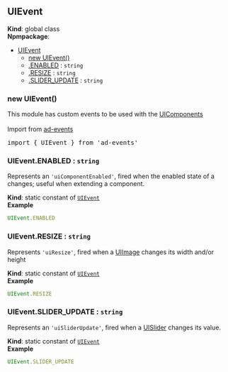<a name="UIEvent"></a>

## UIEvent
**Kind**: global class  
**Npmpackage**:   

* [UIEvent](#UIEvent)
    * [new UIEvent()](#new_UIEvent_new)
    * [.ENABLED](#UIEvent.ENABLED) : <code>string</code>
    * [.RESIZE](#UIEvent.RESIZE) : <code>string</code>
    * [.SLIDER_UPDATE](#UIEvent.SLIDER_UPDATE) : <code>string</code>

<a name="new_UIEvent_new"></a>

### new UIEvent()
This module has custom events to be used with the [UIComponents](UIComponents)
<br><br>
Import from <a href="https://github.com/ff0000-ad-tech/ad-events">ad-events</a>
<br>
<pre class="sunlight-highlight-javascript">
import { UIEvent } from 'ad-events'
</pre>

<a name="UIEvent.ENABLED"></a>

### UIEvent.ENABLED : <code>string</code>
Represents an <code>'uiComponentEnabled'</code>, fired when the enabled state of a <UIComponent> changes; useful when extending a component.

**Kind**: static constant of [<code>UIEvent</code>](#UIEvent)  
**Example**  
```js
UIEvent.ENABLED
```
<a name="UIEvent.RESIZE"></a>

### UIEvent.RESIZE : <code>string</code>
Represents <code>'uiResize'</code>, fired when a [UIImage](UIImage) changes its width and/or height

**Kind**: static constant of [<code>UIEvent</code>](#UIEvent)  
**Example**  
```js
UIEvent.RESIZE
```
<a name="UIEvent.SLIDER_UPDATE"></a>

### UIEvent.SLIDER\_UPDATE : <code>string</code>
Represents an <code>'uiSliderUpdate'</code>, fired when a [UISlider](UISlider) changes its value.

**Kind**: static constant of [<code>UIEvent</code>](#UIEvent)  
**Example**  
```js
UIEvent.SLIDER_UPDATE
```
